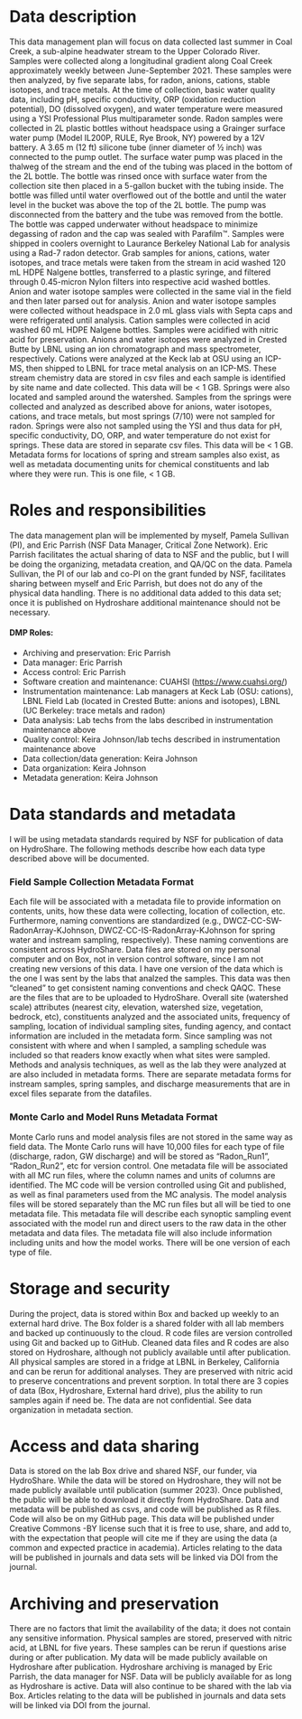# Data description
This data management plan will focus on data collected last summer in Coal Creek, a sub-alpine headwater stream to the Upper Colorado River. Samples were collected along a longitudinal gradient along Coal Creek approximately weekly between June-September 2021. These samples were then analyzed, by five separate labs, for radon, anions, cations, stable isotopes, and trace metals. At the time of collection, basic water quality data, including pH, specific conductivity, ORP (oxidation reduction potential), DO (dissolved oxygen), and water temperature were measured using a YSI Professional Plus multiparameter sonde.
Radon samples were collected in 2L plastic bottles without headspace using a Grainger surface water pump (Model IL200P, RULE, Rye Brook, NY) powered by a 12V battery. A 3.65 m (12 ft) silicone tube (inner diameter of ½ inch) was connected to the pump outlet. The surface water pump was placed in the thalweg of the stream and the end of the tubing was placed in the bottom of the 2L bottle. The bottle was rinsed once with surface water from the collection site then placed in a 5-gallon bucket with the tubing inside. The bottle was filled until water overflowed out of the bottle and until the water level in the bucket was above the top of the 2L bottle. The pump was disconnected from the battery and the tube was removed from the bottle. The bottle was capped underwater without headspace to minimize degassing of radon and the cap was sealed with Parafilm™. Samples were shipped in coolers overnight to Laurance Berkeley National Lab for analysis using a Rad-7 radon detector.
Grab samples for anions, cations, water isotopes, and trace metals were taken from the stream in acid washed 120 mL HDPE Nalgene bottles, transferred to a plastic syringe, and filtered through 0.45-micron Nylon filters into respective acid washed bottles. Anion and water isotope samples were collected in the same vial in the field and then later parsed out for analysis. Anion and water isotope samples were collected without headspace in 2.0 mL glass vials with Septa caps and were refrigerated until analysis. Cation samples were collected in acid washed 60 mL HDPE Nalgene bottles. Samples were acidified with nitric acid for preservation. Anions and water isotopes were analyzed in Crested Butte by LBNL using an ion chromatograph and mass spectrometer, respectively. Cations were analyzed at the Keck lab at OSU using an ICP-MS, then shipped to LBNL for trace metal analysis on an ICP-MS. These stream chemistry data are stored in csv files and each sample is identified by site name and date collected. This data will be < 1 GB.
Springs were also located and sampled around the watershed. Samples from the springs were collected and analyzed as described above for anions, water isotopes, cations, and trace metals, but most springs (7/10) were not sampled for radon. Springs were also not sampled using the YSI and thus data for pH, specific conductivity, DO, ORP, and water temperature do not exist for springs. These data are stored in separate csv files. This data will be < 1 GB. Metadata forms for locations of spring and stream samples also exist, as well as metadata documenting units for chemical constituents and lab where they were run. This is one file, < 1 GB.

# Roles and responsibilities
The data management plan will be implemented by myself, Pamela Sullivan (PI), and Eric Parrish (NSF Data Manager, Critical Zone Network). Eric Parrish facilitates the actual sharing of data to NSF and the public, but I will be doing the organizing, metadata creation, and QA/QC on the data. Pamela Sullivan, the PI of our lab and co-PI on the grant funded by NSF, facilitates sharing between myself and Eric Parrish, but does not do any of the physical data handling. There is no additional data added to this data set; once it is published on Hydroshare additional maintenance should not be necessary. 

#### DMP Roles:
- Archiving and preservation: Eric Parrish
- Data manager: Eric Parrish
- Access control: Eric Parrish
- Software creation and maintenance: CUAHSI (https://www.cuahsi.org/)
- Instrumentation maintenance: Lab managers at Keck Lab (OSU: cations), LBNL Field Lab (located in Crested Butte: anions and isotopes), LBNL (UC Berkeley: trace metals and radon)
- Data analysis: Lab techs from the labs described in instrumentation maintenance above
- Quality control: Keira Johnson/lab techs described in instrumentation maintenance above
- Data collection/data generation: Keira Johnson
- Data organization: Keira Johnson
- Metadata generation: Keira Johnson

# Data standards and metadata
I will be using metadata standards required by NSF for publication of data on HydroShare. The following methods describe how each data type described above will be documented.

### Field Sample Collection Metadata Format
Each file will be associated with a metadata file to provide information on contents, units, how these data were collecting, location of collection, etc. Furthermore, naming conventions are standardized (e.g., DWCZ-CC-SW-RadonArray-KJohnson, DWCZ-CC-IS-RadonArray-KJohnson for spring water and instream sampling, respectively). These naming conventions are consistent across HydroShare. Data files are stored on my personal computer and on Box, not in version control software, since I am not creating new versions of this data. I have one version of the data which is the one I was sent by the labs that analzed the samples. This data was then “cleaned” to get consistent naming conventions and check QAQC. These are the files that are to be uploaded to HydroShare. Overall site (watershed scale) attributes (nearest city, elevation, watershed size, vegetation, bedrock, etc), constituents analyzed and the associated units, frequency of sampling, location of individual sampling sites, funding agency, and contact information are included in the metadata form. Since sampling was not consistent with where and when I sampled, a sampling schedule was included so that readers know exactly when what sites were sampled. Methods and analysis techniques, as well as the lab they were analyzed at are also included in metadata forms. There are separate metadata forms for instream samples, spring samples, and discharge measurements that are in excel files separate from the datafiles.

### Monte Carlo and Model Runs Metadata Format
Monte Carlo runs and model analysis files are not stored in the same way as field data. The Monte Carlo runs will have 10,000 files for each type of file (discharge, radon, GW discharge) and will be stored as “Radon_Run1”, “Radon_Run2”, etc for version control. One metadata file will be associated with all MC run files, where the column names and units of columns are identified. The MC code will be version controlled using Git and published, as well as final parameters used from the MC analysis. The model analysis files will be stored separately than the MC run files but all will be tied to one metadata file. This metadata file will describe each synoptic sampling event associated with the model run and direct users to the raw data in the other metadata and data files. The metadata file will also include information including units and how the model works. There will be one version of each type of file.

# Storage and security
During the project, data is stored within Box and backed up weekly to an external hard drive. The Box folder is a shared folder with all lab members and backed up continuously to the cloud. R code files are version controlled using Git and backed up to GitHub. Cleaned data files and R codes are also stored on Hydroshare, although not publicly available until after publication. All physical samples are stored in a fridge at LBNL in Berkeley, California and can be rerun for additional analyses. They are preserved with nitric acid to preserve concentrations and prevent sorption. In total there are 3 copies of data (Box, Hydroshare, External hard drive), plus the ability to run samples again if need be. The data are not confidential. See data organization in metadata section.

# Access and data sharing
Data is stored on the lab Box drive and shared NSF, our funder, via HydroShare. While the data will be stored on Hydroshare, they will not be made publicly available until publication (summer 2023). Once published, the public will be able to download it directly from HydroShare. Data and metadata will be published as csvs, and code will be published as R files. Code will also be on my GitHub page. This data will be published under Creative Commons -BY license such that it is free to use, share, and add to, with the expectation that people will cite me if they are using the data (a common and expected practice in academia). Articles relating to the data will be published in journals and data sets will be linked via DOI from the journal.

# Archiving and preservation
There are no factors that limit the availability of the data; it does not contain any sensitive information. Physical samples are stored, preserved with nitric acid, at LBNL for five years. These samples can be rerun if questions arise during or after publication. My data will be made publicly available on Hydroshare after publication. Hydroshare archiving is managed by Eric Parrish, the data manager for NSF. Data will be publicly available for as long as Hydroshare is active. Data will also continue to be shared with the lab via Box. Articles relating to the data will be published in journals and data sets will be linked via DOI from the journal.
